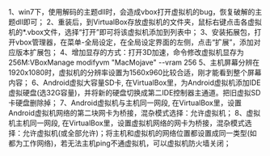 1、win7下，使用解码的主题dll时，会造成vbox打开虚拟机的bug，恢复破解的主题dll即可；
2、重装后，到VirtualBox存放虚拟机的文件夹，鼠标右键点击各虚拟机的*.vbox文件，选择“打开”即可将该虚拟机添加到列表中；
3、安装拓展包，打开vbox管理器，在菜单-全局设定，在全局设定界面的左侧，点击“扩展”，添加对应版本扩展包；
4、增加显存的方式：打开3D加速，命令修改虚拟机显存为256M:VBoxManage modifyvm "MacMojave" --vram 256
5、主机屏幕分辨在1920x1080时，虚拟机的分辨率设置为1560x960比较合适，刚才能看到整个屏幕内容；
6、Android虚拟大容量SD卡, 在VirtualBox里，为Android虚拟机添加IDE虚拟硬盘(选32G容量)，并将新的硬盘切换成第二IDE控制器主通道。把旧虚拟SD卡硬盘删除掉；
7、Android虚拟机与主机同一网段, 在VirtualBox里，设置Android虚拟机网络的第二块网卡为桥接，混杂模式选择：允许虚拟机；
8、虚拟机主机同一网段, 在VirtualBox里，设置虚拟机网络的网卡为桥接，混杂模式选择：允许虚拟机(或全部允许)；将主机和虚拟机的网络位置都设置成同一类型(如都为工作网络)，若无法主机ping不通虚拟机，可以虚拟机防火墙关闭；
